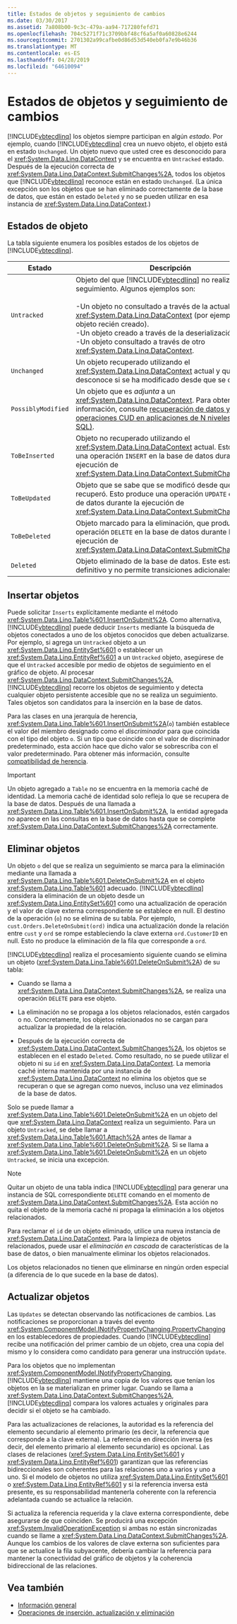 ```yaml
---
title: Estados de objetos y seguimiento de cambios
ms.date: 03/30/2017
ms.assetid: 7a808b00-9c3c-479a-aa94-717280fefd71
ms.openlocfilehash: 704c5271f71c3709bbf48cf6a5af0a60828e6244
ms.sourcegitcommit: 2701302a99cafbe0d86d53d540eb0fa7e9b46b36
ms.translationtype: MT
ms.contentlocale: es-ES
ms.lasthandoff: 04/28/2019
ms.locfileid: "64610094"
---
```

# <a name="object-states-and-change-tracking"></a>Estados de objetos y seguimiento de cambios
[!INCLUDE[vbtecdlinq](../../../../../../includes/vbtecdlinq-md.md)] los objetos siempre participan en algún *estado*. Por ejemplo, cuando [!INCLUDE[vbtecdlinq](../../../../../../includes/vbtecdlinq-md.md)] crea un nuevo objeto, el objeto está en estado `Unchanged`. Un objeto nuevo que usted cree es desconocido para el <xref:System.Data.Linq.DataContext> y se encuentra en `Untracked` estado. Después de la ejecución correcta de <xref:System.Data.Linq.DataContext.SubmitChanges%2A>, todos los objetos que [!INCLUDE[vbtecdlinq](../../../../../../includes/vbtecdlinq-md.md)] reconoce están en estado `Unchanged`. (La única excepción son los objetos que se han eliminado correctamente de la base de datos, que están en estado `Deleted` y no se pueden utilizar en esa instancia de <xref:System.Data.Linq.DataContext>.)  
  
## <a name="object-states"></a>Estados de objeto  
 La tabla siguiente enumera los posibles estados de los objetos de [!INCLUDE[vbtecdlinq](../../../../../../includes/vbtecdlinq-md.md)].  
  
|Estado|Descripción|  
|-----------|-----------------|  
|`Untracked`|Objeto del que [!INCLUDE[vbtecdlinq](../../../../../../includes/vbtecdlinq-md.md)] no realiza un seguimiento. Algunos ejemplos son:<br /><br /> -Un objeto no consultado a través de la actual <xref:System.Data.Linq.DataContext> (por ejemplo, un objeto recién creado).<br />-Un objeto creado a través de la deserialización<br />-Un objeto consultado a través de otro <xref:System.Data.Linq.DataContext>.|  
|`Unchanged`|Un objeto recuperado utilizando el <xref:System.Data.Linq.DataContext> actual y que se desconoce si se ha modificado desde que se creó.|  
|`PossiblyModified`|Un objeto que es *adjunta* a un <xref:System.Data.Linq.DataContext>. Para obtener más información, consulte [recuperación de datos y operaciones CUD en aplicaciones de N niveles (LINQ to SQL)](../../../../../../docs/framework/data/adonet/sql/linq/data-retrieval-and-cud-operations-in-n-tier-applications.md).|  
|`ToBeInserted`|Objeto no recuperado utilizando el <xref:System.Data.Linq.DataContext> actual. Esto produce una operación `INSERT` en la base de datos durante la ejecución de <xref:System.Data.Linq.DataContext.SubmitChanges%2A>.|  
|`ToBeUpdated`|Objeto que se sabe que se modificó desde que se recuperó. Esto produce una operación `UPDATE` en la base de datos durante la ejecución de <xref:System.Data.Linq.DataContext.SubmitChanges%2A>.|  
|`ToBeDeleted`|Objeto marcado para la eliminación, que produce una operación `DELETE` en la base de datos durante la ejecución de <xref:System.Data.Linq.DataContext.SubmitChanges%2A>.|  
|`Deleted`|Objeto eliminado de la base de datos. Este estado es definitivo y no permite transiciones adicionales.|  
  
## <a name="inserting-objects"></a>Insertar objetos  
 Puede solicitar `Inserts` explícitamente mediante el método <xref:System.Data.Linq.Table%601.InsertOnSubmit%2A>. Como alternativa, [!INCLUDE[vbtecdlinq](../../../../../../includes/vbtecdlinq-md.md)] puede deducir `Inserts` mediante la búsqueda de objetos conectados a uno de los objetos conocidos que deben actualizarse. Por ejemplo, si agrega un `Untracked` objeto a un <xref:System.Data.Linq.EntitySet%601> o establecer un <xref:System.Data.Linq.EntityRef%601> a un `Untracked` objeto, asegúrese de que el `Untracked` accesible por medio de objetos de seguimiento en el gráfico de objeto. Al procesar <xref:System.Data.Linq.DataContext.SubmitChanges%2A>, [!INCLUDE[vbtecdlinq](../../../../../../includes/vbtecdlinq-md.md)] recorre los objetos de seguimiento y detecta cualquier objeto persistente accesible que no se realiza un seguimiento. Tales objetos son candidatos para la inserción en la base de datos.  
  
 Para las clases en una jerarquía de herencia, <xref:System.Data.Linq.Table%601.InsertOnSubmit%2A>(`o`) también establece el valor del miembro designado como el *discriminador* para que coincida con el tipo del objeto `o`. Si un tipo que coincide con el valor de discriminador predeterminado, esta acción hace que dicho valor se sobrescriba con el valor predeterminado. Para obtener más información, consulte [compatibilidad de herencia](../../../../../../docs/framework/data/adonet/sql/linq/inheritance-support.md).  
  
> [!IMPORTANT]
>  Un objeto agregado a `Table` no se encuentra en la memoria caché de identidad. La memoria caché de identidad solo refleja lo que se recupera de la base de datos. Después de una llamada a <xref:System.Data.Linq.Table%601.InsertOnSubmit%2A>, la entidad agregada no aparece en las consultas en la base de datos hasta que se complete <xref:System.Data.Linq.DataContext.SubmitChanges%2A> correctamente.  
  
## <a name="deleting-objects"></a>Eliminar objetos  
 Un objeto `o` del que se realiza un seguimiento se marca para la eliminación mediante una llamada a <xref:System.Data.Linq.Table%601.DeleteOnSubmit%2A> en el objeto <xref:System.Data.Linq.Table%601> adecuado. [!INCLUDE[vbtecdlinq](../../../../../../includes/vbtecdlinq-md.md)] considera la eliminación de un objeto desde un <xref:System.Data.Linq.EntitySet%601> como una actualización de operación y el valor de clave externa correspondiente se establece en null. El destino de la operación (`o`) no se elimina de su tabla. Por ejemplo, `cust.Orders.DeleteOnSubmit(ord)` indica una actualización donde la relación entre `cust` y `ord` se rompe estableciendo la clave externa `ord.CustomerID` en null. Esto no produce la eliminación de la fila que corresponde a `ord`.  
  
 [!INCLUDE[vbtecdlinq](../../../../../../includes/vbtecdlinq-md.md)] realiza el procesamiento siguiente cuando se elimina un objeto (<xref:System.Data.Linq.Table%601.DeleteOnSubmit%2A>) de su tabla:  
  
- Cuando se llama a <xref:System.Data.Linq.DataContext.SubmitChanges%2A>, se realiza una operación `DELETE` para ese objeto.  
  
- La eliminación no se propaga a los objetos relacionados, estén cargados o no. Concretamente, los objetos relacionados no se cargan para actualizar la propiedad de la relación.  
  
- Después de la ejecución correcta de <xref:System.Data.Linq.DataContext.SubmitChanges%2A>, los objetos se establecen en el estado `Deleted`. Como resultado, no se puede utilizar el objeto ni su `id` en <xref:System.Data.Linq.DataContext>. La memoria caché interna mantenida por una instancia de <xref:System.Data.Linq.DataContext> no elimina los objetos que se recuperan o que se agregan como nuevos, incluso una vez eliminados de la base de datos.  
  
 Solo se puede llamar a <xref:System.Data.Linq.Table%601.DeleteOnSubmit%2A> en un objeto del que <xref:System.Data.Linq.DataContext> realiza un seguimiento. Para un objeto `Untracked`, se debe llamar a <xref:System.Data.Linq.Table%601.Attach%2A> antes de llamar a <xref:System.Data.Linq.Table%601.DeleteOnSubmit%2A>. Si se llama a <xref:System.Data.Linq.Table%601.DeleteOnSubmit%2A> en un objeto `Untracked`, se inicia una excepción.  
  
> [!NOTE]
>  Quitar un objeto de una tabla indica [!INCLUDE[vbtecdlinq](../../../../../../includes/vbtecdlinq-md.md)] para generar una instancia de SQL correspondiente `DELETE` comando en el momento de <xref:System.Data.Linq.DataContext.SubmitChanges%2A>. Esta acción no quita el objeto de la memoria caché ni propaga la eliminación a los objetos relacionados.  
>   
>  Para reclamar el `id` de un objeto eliminado, utilice una nueva instancia de <xref:System.Data.Linq.DataContext>. Para la limpieza de objetos relacionados, puede usar el *eliminación en cascada* de características de la base de datos, o bien manualmente eliminar los objetos relacionados.  
>   
>  Los objetos relacionados no tienen que eliminarse en ningún orden especial (a diferencia de lo que sucede en la base de datos).  
  
## <a name="updating-objects"></a>Actualizar objetos  
 Las `Updates` se detectan observando las notificaciones de cambios. Las notificaciones se proporcionan a través del evento <xref:System.ComponentModel.INotifyPropertyChanging.PropertyChanging> en los establecedores de propiedades. Cuando [!INCLUDE[vbtecdlinq](../../../../../../includes/vbtecdlinq-md.md)] recibe una notificación del primer cambio de un objeto, crea una copia del mismo y lo considera como candidato para generar una instrucción `Update`.  
  
 Para los objetos que no implementan <xref:System.ComponentModel.INotifyPropertyChanging>, [!INCLUDE[vbtecdlinq](../../../../../../includes/vbtecdlinq-md.md)] mantiene una copia de los valores que tenían los objetos en la se materializan en primer lugar. Cuando se llama a <xref:System.Data.Linq.DataContext.SubmitChanges%2A>, [!INCLUDE[vbtecdlinq](../../../../../../includes/vbtecdlinq-md.md)] compara los valores actuales y originales para decidir si el objeto se ha cambiado.  
  
 Para las actualizaciones de relaciones, la autoridad es la referencia del elemento secundario al elemento primario (es decir, la referencia que corresponde a la clave externa). La referencia en dirección inversa (es decir, del elemento primario al elemento secundario) es opcional. Las clases de relaciones (<xref:System.Data.Linq.EntitySet%601> y <xref:System.Data.Linq.EntityRef%601>) garantizan que las referencias bidireccionales son coherentes para las relaciones uno a varios y uno a uno. Si el modelo de objetos no utiliza <xref:System.Data.Linq.EntitySet%601> o <xref:System.Data.Linq.EntityRef%601> y si la referencia inversa está presente, es su responsabilidad mantenerla coherente con la referencia adelantada cuando se actualice la relación.  
  
 Si actualiza la referencia requerida y la clave externa correspondiente, debe asegurarse de que coinciden. Se producirá una excepción <xref:System.InvalidOperationException> si ambas no están sincronizadas cuando se llame a <xref:System.Data.Linq.DataContext.SubmitChanges%2A>. Aunque los cambios de los valores de clave externa son suficientes para que se actualice la fila subyacente, debería cambiar la referencia para mantener la conectividad del gráfico de objetos y la coherencia bidireccional de las relaciones.  
  
## <a name="see-also"></a>Vea también

- [Información general](../../../../../../docs/framework/data/adonet/sql/linq/background-information.md)
- [Operaciones de inserción, actualización y eliminación](../../../../../../docs/framework/data/adonet/sql/linq/insert-update-and-delete-operations.md)
